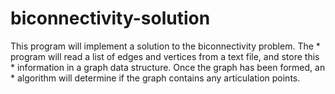 # biconnectivity-solution
This program will implement a solution to the biconnectivity problem. The  * program will read a list of edges and vertices from a text file, and store this  * information in a graph data structure. Once the graph has been formed, an   * algorithm will determine if the graph contains any articulation points.
